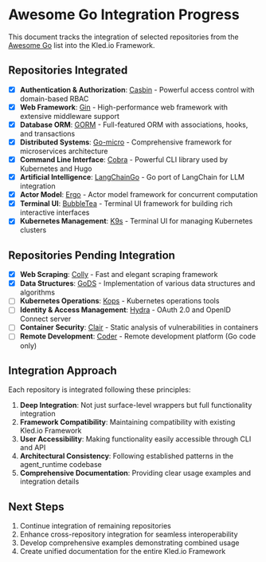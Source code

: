 # Awesome Go Integration Progress

This document tracks the integration of selected repositories from the [Awesome Go](https://github.com/avelino/awesome-go) list into the Kled.io Framework.

## Repositories Integrated

- [x] **Authentication & Authorization**: [Casbin](https://github.com/casbin/casbin) - Powerful access control with domain-based RBAC
- [x] **Web Framework**: [Gin](https://github.com/gin-gonic/gin) - High-performance web framework with extensive middleware support
- [x] **Database ORM**: [GORM](https://github.com/go-gorm/gorm) - Full-featured ORM with associations, hooks, and transactions
- [x] **Distributed Systems**: [Go-micro](https://github.com/micro/go-micro) - Comprehensive framework for microservices architecture
- [x] **Command Line Interface**: [Cobra](https://github.com/spf13/cobra) - Powerful CLI library used by Kubernetes and Hugo
- [x] **Artificial Intelligence**: [LangChainGo](https://github.com/tmc/langchaingo) - Go port of LangChain for LLM integration
- [x] **Actor Model**: [Ergo](https://github.com/ergo-services/ergo) - Actor model framework for concurrent computation
- [x] **Terminal UI**: [BubbleTea](https://github.com/charmbracelet/bubbletea) - Terminal UI framework for building rich interactive interfaces
- [x] **Kubernetes Management**: [K9s](https://github.com/derailed/k9s) - Terminal UI for managing Kubernetes clusters

## Repositories Pending Integration
- [x] **Web Scraping**: [Colly](https://github.com/gocolly/colly) - Fast and elegant scraping framework
- [x] **Data Structures**: [GoDS](https://github.com/emirpasic/gods) - Implementation of various data structures and algorithms
- [ ] **Kubernetes Operations**: [Kops](https://github.com/kubernetes/kops) - Kubernetes operations tools
- [ ] **Identity & Access Management**: [Hydra](https://github.com/ory/hydra) - OAuth 2.0 and OpenID Connect server
- [ ] **Container Security**: [Clair](https://github.com/quay/clair) - Static analysis of vulnerabilities in containers
- [ ] **Remote Development**: [Coder](https://github.com/coder/coder) - Remote development platform (Go code only)

## Integration Approach

Each repository is integrated following these principles:

1. **Deep Integration**: Not just surface-level wrappers but full functionality integration
2. **Framework Compatibility**: Maintaining compatibility with existing Kled.io Framework
3. **User Accessibility**: Making functionality easily accessible through CLI and API
4. **Architectural Consistency**: Following established patterns in the agent_runtime codebase
5. **Comprehensive Documentation**: Providing clear usage examples and integration details

## Next Steps

1. Continue integration of remaining repositories
2. Enhance cross-repository integration for seamless interoperability
3. Develop comprehensive examples demonstrating combined usage
4. Create unified documentation for the entire Kled.io Framework
